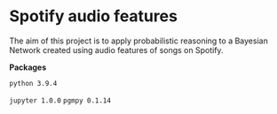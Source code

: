 # Spotify audio features
The aim of this project is to apply probabilistic reasoning to a Bayesian Network created using audio features of songs on Spotify.

**Packages**

`python 3.9.4`

`jupyter 1.0.0`
`pgmpy 0.1.14`
